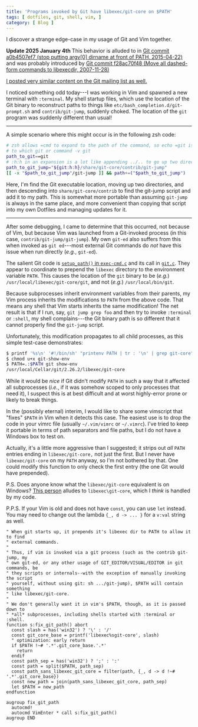 ```yaml
---
title: 'Programs invoked by Git have libexec/git-core on $PATH'
tags: [ dotfiles, git, shell, vim, ]
category: [ Blog ]
---
```


I discover a strange edge-case in my usage of Git and Vim together.

**Update 2025 January 4th** This behavior is alluded to in [Git commit
a0b4507ef7 (stop putting argv[0] dirname at front of PATH,
2015-04-22)](https://github.com/git/git/commit/a0b4507ef72027052668c11b49f71bed89bcb293)
and was probably introduced by [Git commit f28ac70f48 (Move all dashed-form
commands to libexecdir,
2007-11-28)](https://github.com/git/git/commit/f28ac70f48aa36f0d6ea1cbaa967b56802549016)

[I posted very similar content on the Git mailing list as well.](https://public-inbox.org/git/CALnO6CDtGRRav8zK2GKi1oHTZWrHFTxZNmnOWu64-ab+oY3_Lw@mail.gmail.com/)

I noticed something odd today---I was working in Vim and spawned a new terminal
with `:terminal`. My shell startup files, which use the location of the Git
binary to reconstruct paths to things like `etc/bash_completion.d/git-prompt.sh`
and `contrib/git-jump`, suddenly choked. The location of the `git` program was
suddenly different than usual!

---

A simple scenario where this might occur is in the following zsh code:

```zsh
# zsh allows =cmd to expand to the path of the command, so echo =git is similar
# to which git or command -v git
path_to_git==git
# :h:h in an expansion is a lot like appending ../.. to go up two directories
path_to_git_jump="${git:h:h}/share/git-core/contrib/git-jump"
[[ -x "$path_to_git_jump"/git-jump ]] && path+=("$path_to_git_jump")
```

Here, I'm find the Git executable location, moving up two directories, and then
descending into `share/git-core/contrib` to find the git-jump script and add it
to my path. This is somewhat more portable than assuming `git-jump` is always in
the same place, and more convenient than copying that script into my own
Dotfiles and managing updates for it.

---

After some debugging, I came to determine that this occurred, not because of
Vim, but because Vim was launched from a Git-invoked process (in this case,
`contrib/git-jump/git-jump`). My own `git-ed` also suffers from this when
invoked as `git ed`---most external Git commands do *not* have this issue when
run directly (_e.g._, `git-ed`).

The salient Git code is [`setup_path()` in `exec-cmd.c`][1] and its call in
[`git.c`][2]. They appear to coordinate to prepend the `libexec` directory to
the environment variable `PATH`.  This causes the location of the `git` binary
to be (_e.g._) `/usr/local/libexec/git-core/git`, and not (_e.g._)
`/usr/local/bin/git`.

Because subprocesses inherit environment variables from their parents, my Vim
process inherits the modifications to `PATH` from the above code. That means any
shell that Vim starts inherits the same modification! The net
result is that if I run, say, `git jump grep foo` and then try to invoke
`:terminal` or `:shell`, my shell complains---the Git binary path is so
different that it cannot properly find the `git-jump` script.

Unfortunately, this modification propagates to all child processes, as this
simple test-case demonstrates:

```sh
$ printf '%s\n' '#!/bin/sh' "printenv PATH | tr : '\n' | grep git-core" > git-show-env
$ chmod u+x git-show-env
$ PATH=.:$PATH git show-env
/usr/local/Cellar/git/2.26.2/libexec/git-core
```

While it would be *nice* if Git didn't modify `PATH` in such a way that it
affected all subprocesses (_i.e._, if it was somehow scoped to only processes
that need it), I suspect this is at best difficult and at worst highly-error
prone or likely to break things.

In the (possibly eternal) interim, I would like to share some vimscript that
"fixes" `$PATH` in Vim when it detects this case. The easiest use is to drop the
code in your vimrc file (usually `~/.vim/vimrc` or `~/.vimrc`). I've tried to
keep it portable in terms of path separators and file paths, but I do not have a
Windows box to test on.

Actually, it's a little more aggressive than I suggested; it strips out *all*
`PATH` entries ending in `libexec/git-core,` not just the first. But I never
have `libexec/git-core` on my `PATH` anyway, so I'm not bothered by that. One
could modify this function to only check the first entry (the one Git would have
prepended).

P.S. Does anyone know what the `libexec/git-core` equivalent is on Windows?
[This person][3] alludes to `libexec\git-core`, which I *think* is handled by my code.

P.P.S. If your Vim is old and does not have `const`, you can use `let` instead.
You may need to change out the lambda `{_, d -> ... }` for a `v:val` string as
well.

[1]: https://github.com/git/git/blob/87680d32efb6d14f162e54ad3bda4e3d6c908559/exec-cmd.c#L304
[2]: https://github.com/git/git/blob/87680d32efb6d14f162e54ad3bda4e3d6c908559/git.c#L868
[3]: https://wilsonmar.github.io/git-custom-commands/

```vim
" When git starts up, it prepends it's libexec dir to PATH to allow it to find
" external commands.
"
" Thus, if vim is invoked via a git process (such as the contrib git-jump, my
" own git-ed, or any other usage of GIT_EDITOR/VISUAL/EDITOR in git commands, be
" they scripts or internals--with the exception of manually invoking the script
" yourself, without using git: sh .../git-jump), $PATH will contain something
" like libexec/git-core.
"
" We don't generally want it in vim's $PATH, though, as it is passed down to
" *all* subprocesses, including shells started with :terminal or :shell.
function s:fix_git_path() abort
  const slash = has('win32') ? '\' : '/'
  const git_core_base = printf('libexec%sgit-core', slash)
  " optimization: early return
  if $PATH !~# '.*'.git_core_base.'.*'
    return
  endif
  const path_sep = has('win32') ? ';' : ':'
  const path = split($PATH, path_sep)
  const path_sans_libexec_git_core = filter(path, {_, d -> d !~# '.*'.git_core_base})
  const new_path = join(path_sans_libexec_git_core, path_sep)
  let $PATH = new_path
endfunction

augroup fix_git_path
  autocmd!
  autocmd VimEnter * call s:fix_git_path()
augroup END
```
